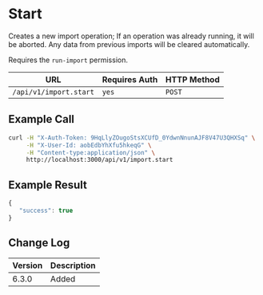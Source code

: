 # Start

Creates a new import operation;
If an operation was already running, it will be aborted. Any data from previous imports will be cleared automatically.

Requires the `run-import` permission.


| URL                    | Requires Auth | HTTP Method |
| ---------------------- | ------------- | ----------- |
| `/api/v1/import.start` | `yes`         | `POST`      |


## Example Call

```bash
curl -H "X-Auth-Token: 9HqLlyZOugoStsXCUfD_0YdwnNnunAJF8V47U3QHXSq" \
     -H "X-User-Id: aobEdbYhXfu5hkeqG" \
     -H "Content-type:application/json" \
     http://localhost:3000/api/v1/import.start
```

## Example Result

```javascript
{
   "success": true
}
```

## Change Log

| Version | Description                                                                                        |
| ------- | -------------------------------------------------------------------------------------------------- |
| 6.3.0   | Added                                                                                              |
